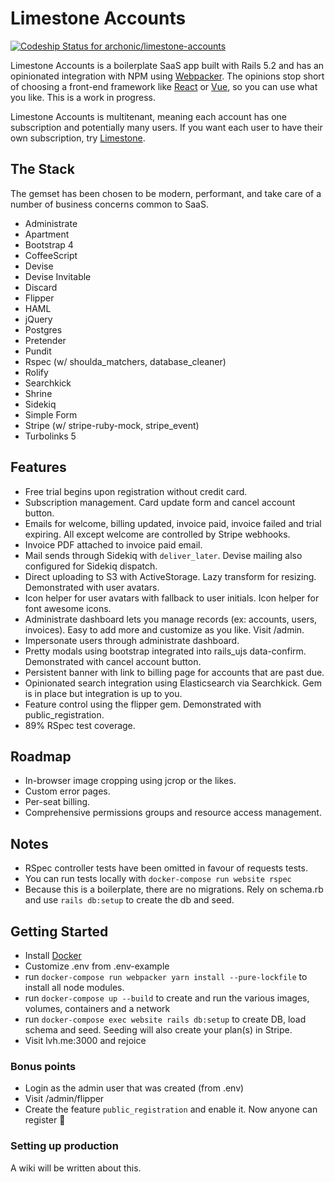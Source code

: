 # Limestone Accounts
[ ![Codeship Status for archonic/limestone-accounts](https://app.codeship.com/projects/eb53d150-02ea-0136-1806-3ebecea35641/status?branch=master)](https://app.codeship.com/projects/280180)

Limestone Accounts is a boilerplate SaaS app built with Rails 5.2 and has an opinionated integration with NPM using [Webpacker](https://github.com/rails/webpacker). The opinions stop short of choosing a front-end framework like [React](https://facebook.github.io/react/) or [Vue](https://vuejs.org/), so you can use what you like. This is a work in progress.

Limestone Accounts is multitenant, meaning each account has one subscription and potentially many users. If you want each user to have their own subscription, try [Limestone](https://github.com/archonic/limestone).

## The Stack
The gemset has been chosen to be modern, performant, and take care of a number of business concerns common to SaaS.
* Administrate
* Apartment
* Bootstrap 4
* CoffeeScript
* Devise
* Devise Invitable
* Discard
* Flipper
* HAML
* jQuery
* Postgres
* Pretender
* Pundit
* Rspec (w/ shoulda_matchers, database_cleaner)
* Rolify
* Searchkick
* Shrine
* Sidekiq
* Simple Form
* Stripe (w/ stripe-ruby-mock, stripe_event)
* Turbolinks 5

## Features
* Free trial begins upon registration without credit card.
* Subscription management. Card update form and cancel account button.
* Emails for welcome, billing updated, invoice paid, invoice failed and trial expiring. All except welcome are controlled by Stripe webhooks.
* Invoice PDF attached to invoice paid email.
* Mail sends through Sidekiq with `deliver_later`. Devise mailing also configured for Sidekiq dispatch.
* Direct uploading to S3 with ActiveStorage. Lazy transform for resizing. Demonstrated with user avatars.
* Icon helper for user avatars with fallback to user initials. Icon helper for font awesome icons.
* Administrate dashboard lets you manage records (ex: accounts, users, invoices). Easy to add more and customize as you like. Visit /admin.
* Impersonate users through administrate dashboard.
* Pretty modals using bootstrap integrated into rails_ujs data-confirm. Demonstrated with cancel account button.
* Persistent banner with link to billing page for accounts that are past due.
* Opinionated search integration using Elasticsearch via Searchkick. Gem is in place but integration is up to you.
* Feature control using the flipper gem. Demonstrated with public_registration.
* 89% RSpec test coverage.

## Roadmap
* In-browser image cropping using jcrop or the likes.
* Custom error pages.
* Per-seat billing.
* Comprehensive permissions groups and resource access management.

## Notes
* RSpec controller tests have been omitted in favour of requests tests.
* You can run tests locally with `docker-compose run website rspec`
* Because this is a boilerplate, there are no migrations. Rely on schema.rb and use `rails db:setup` to create the db and seed.

## Getting Started
* Install [Docker](https://docs.docker.com/engine/installation/)
* Customize .env from .env-example
* run `docker-compose run webpacker yarn install --pure-lockfile` to install all node modules.
* run `docker-compose up --build` to create and run the various images, volumes, containers and a network
* run `docker-compose exec website rails db:setup` to create DB, load schema and seed. Seeding will also create your plan(s) in Stripe.
* Visit lvh.me:3000 and rejoice

### Bonus points
* Login as the admin user that was created (from .env)
* Visit /admin/flipper
* Create the feature `public_registration` and enable it. Now anyone can register :clap:

### Setting up production
A wiki will be written about this.
